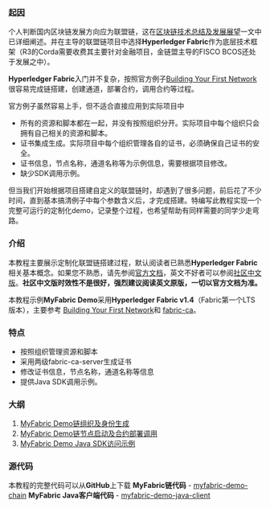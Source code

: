 ### 起因

个人判断国内区块链发展方向应为联盟链，这在[区块链技术总结及发展展望](https://www.jianshu.com/p/3a8b6cf9f6d3）)一文中已详细阐述。并在主导的联盟链项目中选择**Hyperledger Fabric**作为底层技术框架（R3的Corda需要收费其主要针对金融项目，金链盟主导的FISCO BCOS还处于发展之中）。

**Hyperledger Fabric**入门并不复杂，按照官方例子[Building Your First Network](https://hyperledger-fabric.readthedocs.io/en/release-1.4/build_network.html)很容易完成链搭建，创建通道，部署合约，调用合约等过程。

官方例子虽然容易上手，但不适合直接应用到实际项目中

- 所有的资源和脚本都在一起，并没有按照组织分开。实际项目中每个组织只会拥有自己相关的资源和脚本。
- 证书集成生成。实际项目中每个组织管理各自的证书，必须确保自己证书的安全。
- 证书信息，节点名称，通道名称等为示例信息，需要根据项目修改。
- 缺少SDK调用示例。

但当我们开始根据项目搭建自定义的联盟链时，却遇到了很多问题，前后花了不少时间，直到基本搞清例子中每个参数含义后，才完成搭建。特编写此教程实现一个完整可运行的定制化demo，记录整个过程，也希望帮助有同样需要的同学少走弯路。

### 介绍

本教程主要展示定制化联盟链搭建过程，默认阅读者已熟悉**Hyperledger Fabric**相关基本概念。如果您不熟悉，请先参阅[官方文档](https://hyperledger-fabric.readthedocs.io/en/release-1.4/key_concepts.html)，英文不好者可以参阅[社区中文版](https://hyperledgercn.github.io/hyperledgerDocs/)。**社区中文版时效性不是很好，强烈建议阅读英文原版，一切以官方文档为准。**

本教程示例**MyFabric Demo**采用**Hyperledger Fabric v1.4**（Fabric第一个LTS版本），主要参考 [Building Your First Network](https://hyperledger-fabric.readthedocs.io/en/release-1.4/build_network.html)和 [fabric-ca](https://github.com/hyperledger/fabric-samples/tree/release-1.3/fabric-ca)。

### 特点

- 按照组织管理资源和脚本
- 采用两级fabric-ca-server生成证书
- 修改证书信息，节点名称，通道名称等信息
- 提供Java SDK调用示例。

### 大纲

1. [MyFabric Demo链组织及身份生成](https://www.jianshu.com/p/ffcf6d5dfdaf)
2. [MyFabric Demo链节点启动及合约部署调用](https://www.jianshu.com/p/e6cf9df5fcc3)
3. [MyFabric Demo Java SDK访问示例](https://www.jianshu.com/p/1fce62691d4c)

### 源代码
本教程的完整代码可以从**GitHub**上下载
**MyFabric链代码** - [myfabric-demo-chain](https://github.com/fftt2017/myfabric-demo-chain)
**MyFabric Java客户端代码** - [myfabric-demo-java-client](https://github.com/fftt2017/myfabric-demo-java-client)






